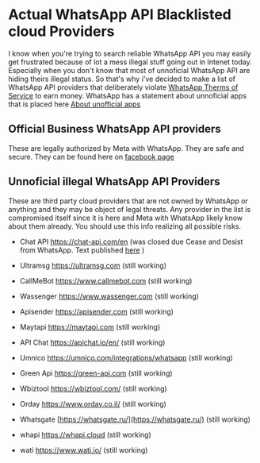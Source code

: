 # Actual WhatsApp API Blacklisted cloud Providers

I know when you're trying to search reliable WhatsApp API you may easily get frustrated because of lot a mess illegal stuff going out in Intenet today. Especially when you don't know that most of unnoficial  WhatsApp API are hiding theirs illegal status. So that's why i've decided to make a list of WhatsApp API providers that deliberately violate [WhatsApp Therms of Service](https://www.whatsapp.com/legal/terms-of-service) to earn money. WhatsApp has a statement about unnoficial apps that is placed here [About unofficial apps](https://faq.whatsapp.com/1217634902127718)

## Official Business WhatsApp API providers
These are legally authorized by Meta with WhatsApp. They are safe and secure. They can be found here on [facebook page](https://www.facebook.com/business/partner-directory/search?solution_type=messaging&platforms=whatsapp)

## Unnoficial illegal WhatsApp API Providers
These are third party cloud providers that are not owned by WhatsApp or anything and they may be object of legal threats. Any provider in the list is compromised itself since it is here and Meta with WhatsApp likely know about them already.  You should use this info realizing all possible risks. 

* Chat API https://chat-api.com/en (was closed due
 Cease and Desist from WhatsApp. Text published [here](https://www.docdroid.net/gWpFsXz/whatsapps-cease-and-desist-and-demand-against-chat-api-pdf) )

* Ultramsg  https://ultramsg.com (still working)
  
* CallMeBot https://www.callmebot.com (still working)
  
* Wassenger https://www.wassenger.com (still working)
  
* Apisender https://apisender.com (still working)
  
* Maytapi https://maytapi.com (still working)

* API Chat https://apichat.io/en/ (still working)

* Umnico https://umnico.com/integrations/whatsapp (still working)

* Green Api https://green-api.com (still working)

* Wbiztool https://wbiztool.com/ (still working)
* Orday https://www.orday.co.il/ (still working)
* Whatsgate [https://whatsgate.ru/](https://whatsgate.ru/) (still working)
* whapi https://whapi.cloud (still working)
* wati https://www.wati.io/ (still working)

